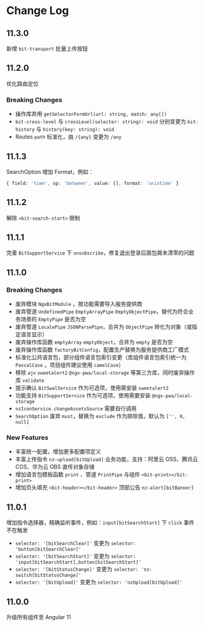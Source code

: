 # Change Log

## 11.3.0

新增 `bit-transport` 批量上传按钮

## 11.2.0

优化路由定位

### Breaking Changes

- 操作库弃用 `getSelectorFormUrl(url: string, match: any[])`
- `bit-cross-level` 与 `crossLevel(selector: string): void` 分别变更为 `bit-history` 与 `history(key: string): void`
- Routes `path` 标准化，由 `/{any}` 变更为 `/any`

## 11.1.3

SearchOption 增加 Format，例如：

```typescript
{ field: 'time', op: 'between', value: [], format: 'unixtime' }
```

## 11.1.2

解除 `<bit-search-start>` 限制

## 11.1.1

完善 `BitSupportService` 下 `unsubscribe`，修复退出登录后面包屑未清零的问题

## 11.1.0

### Breaking Changes

- 废弃模块 `NgxBitModule` ，按功能需要导入服务提供商
- 废弃管道 `UndefinedPipe` `EmptyArrayPipe` `EmptyObjectPipe`，替代为符合业务场景的 `EmptyPipe` 是否为空
- 废弃管道 `LocalePipe` `JSONParsePipe`，合并为 `ObjectPipe` 转化为对象（或指定语言显示）
- 废弃操作库函数 `emptyArray` `emptyObject`，合并为 `empty` 是否为空
- 废弃操作库函数 `factoryBitConfig`，配置生产替换为服务提供商工厂模式
- 标准化公共语言包，部分组件语言包索引变更（库组件语言包索引统一为 `PascalCase` ，项目组件建议使用 `camelCase`）
- 移除 `ajv` `sweetalert2` `@ngx-pwa/local-storage` 等第三方库，同时废弃操作库 `validate`
- 提示确认 `BitSwalService` 作为可选项，使用需安装 `sweetalert2`
- 功能支持 `BitSupportService` 作为可选项，使用需要安装 `@ngx-pwa/local-storage`
- `nzIconService.changeAssetsSource` 需要自行调用
- `SearchOption` 废弃 `must`，替换为 `exclude` 作为排除值，默认为 `['', 0, null]`

### New Features

- 丰富统一配置，增加更多配置项定义
- 丰富上传指令 `nz-upload[bitUpload]` 业务功能，支持：阿里云 OSS、腾讯云 COS、华为云 OBS 直传对象存储
- 增加语言包模板函数 `print` 、管道 `PrintPipe` 与组件 `<bit-print></bit-print>`
- 增加页头填充 `<bit-header></bit-header>` 顶部公告 `nz-alert[bitBanner]`

## 11.0.1

增加指令选择器，精确监听事件，例如：`input[bitSearchStart]` 下 `click` 事件不在触发

- `selector: '[bitSearchClear]'` 变更为 `selector: 'button[bitSearchClear]'`
- `selector: '[bitSearchStart]'` 变更为 `selector: 'input[bitSearchStart],button[bitSearchStart]'`
- `selector: '[bitStatusChange]'` 变更为 `selector: 'nz-switch[bitStatusChange]'`
- `selector: '[bitUpload]'` 变更为 `selector: 'nzUpload[bitUpload]'`

## 11.0.0

升级所有组件至 Angular 11